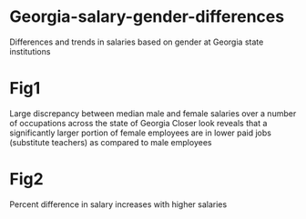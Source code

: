 # Georgia-salary-gender-differences
Differences and trends in salaries based on gender at Georgia state institutions

# Fig1
Large discrepancy between median male and female salaries over a number of occupations across the state of Georgia
Closer look reveals that a significantly larger portion of female employees are in lower paid jobs (substitute teachers) as compared to male employees

# Fig2

Percent difference in salary increases with higher salaries

<!---# Hypotheses:
1) Professor jobs are the highest paying, and known to have wide gaps depending on the type of professor. One hypothesis is less proportion of female professors in high paying STEM fields

<!---2) Higher paying jobs like professor positions are less transparent regarding salary, and females suffer lower salaries than male counterparts. Whereas lower paying positions like custodians and bus drivers have more transparent and equal salaries.--->
